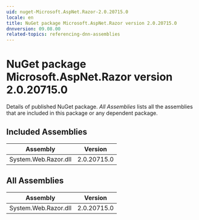 ```yaml
---
uid: nuget-Microsoft.AspNet.Razor-2.0.20715.0
locale: en
title: NuGet package Microsoft.AspNet.Razor version 2.0.20715.0
dnnversion: 09.08.00
related-topics: referencing-dnn-assemblies
---
```


# NuGet package Microsoft.AspNet.Razor version 2.0.20715.0
Details of published NuGet package.
*All Assemblies* lists all the assemblies that are included in this package or any dependent package.

## Included Assemblies

|Assembly|Version|
|---|---|
|System.Web.Razor.dll|2.0.20715.0|

## All Assemblies

|Assembly|Version|
|---|---|
|System.Web.Razor.dll|2.0.20715.0|

